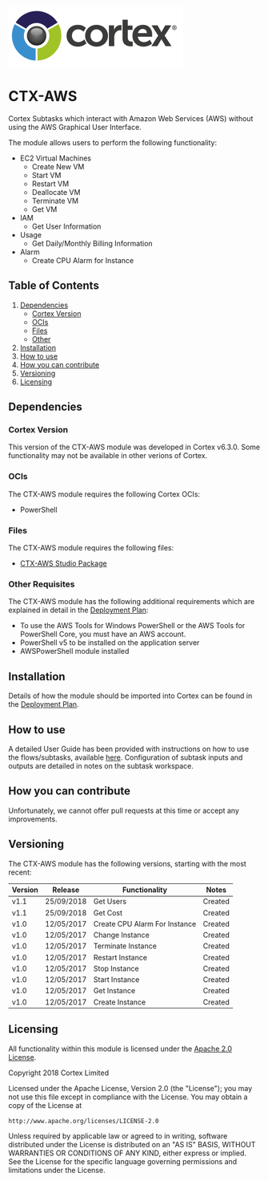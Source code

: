 <a href="https://www.cortex-ia.co.uk/" target="_blank"><img src="https://github.com/CortexIATest/CTXImages/blob/master/Cortex-350-120.png" alt="Welcome to Cortex!" width="350" height="120" border="0"></a>

# CTX-AWS
Cortex Subtasks which interact with Amazon Web Services (AWS) without using the AWS Graphical User Interface.

The module allows users to perform the following functionality:
* EC2 Virtual Machines
	* Create New VM
	* Start VM
	* Restart VM
	* Deallocate VM
	* Terminate VM
	* Get VM
*  IAM
	* Get User Information
* Usage
	* Get Daily/Monthly Billing Information
* Alarm
	* Create CPU Alarm for Instance

## Table of Contents
1) [Dependencies](#dependencies)
    * [Cortex Version](#cortex-version)
    * [OCIs](#ocis)
    * [Files](#files)
    * [Other](#other)
1) [Installation](#installation)
1) [How to use](#how-to-use)
1) [How you can contribute](#how-you-can-contribute)
1) [Versioning](#versioning)
1) [Licensing](#licensing)

## Dependencies
### Cortex Version
This version of the CTX-AWS module was developed in Cortex v6.3.0. Some functionality may not be available in other verions of Cortex.

### OCIs
The CTX-AWS module requires the following Cortex OCIs:
* PowerShell

### Files
The CTX-AWS module requires the following files:
* [CTX-AWS Studio Package](https://github.com/CortexIntelligentAutomation/CTX-AWS/releases/download/v1.1/CTX-AWS.studiopkg)

### Other Requisites
The CTX-AWS module has the following additional requirements which are explained in detail in the [Deployment Plan](https://github.com/CortexProjectsDepartment/CTX-AWS/blob/master/CTX-AWS%20-%20Deployment%20Plan.pdf):
* To use the AWS Tools for Windows PowerShell or the AWS Tools for PowerShell Core, you must have an
AWS account.
* PowerShell v5 to be installed on the application server
* AWSPowerShell module installed

## Installation
Details of how the module should be imported into Cortex can be found in the [Deployment Plan](https://github.com/CortexProjectsDepartment/CTX-AWS/blob/master/CTX-AWS%20-%20Deployment%20Plan.pdf).

## How to use
A detailed User Guide has been provided with instructions on how to use the flows/subtasks, available [here](https://github.com/CortexProjectsDepartment/CTX-AWS/blob/master/CTX-AWS%20-%20User%20Guide.pdf). Configuration of subtask inputs and outputs are detailed in notes on the subtask workspace.

## How you can contribute
Unfortunately, we cannot offer pull requests at this time or accept any improvements.

## Versioning
The CTX-AWS module has the following versions, starting with the most recent:

Version | Release | Functionality | Notes
------------ | ------------- | ----------- | -----------
v1.1 | 25/09/2018 | Get Users | Created
v1.1 | 25/09/2018 | Get Cost | Created
v1.0 | 12/05/2017 | Create CPU Alarm For Instance | Created
v1.0 | 12/05/2017 | Change Instance | Created
v1.0 | 12/05/2017 | Terminate Instance | Created
v1.0 | 12/05/2017 | Restart Instance | Created
v1.0 | 12/05/2017 | Stop Instance | Created
v1.0 | 12/05/2017 | Start Instance | Created
v1.0 | 12/05/2017 | Get Instance | Created
v1.0 | 12/05/2017 | Create Instance | Created

## Licensing
All functionality within this module is licensed under the [Apache 2.0 License](https://www.apache.org/licenses/LICENSE-2.0).

Copyright 2018 Cortex Limited

Licensed under the Apache License, Version 2.0 (the "License");
you may not use this file except in compliance with the License.
You may obtain a copy of the License at

    http://www.apache.org/licenses/LICENSE-2.0

Unless required by applicable law or agreed to in writing, software
distributed under the License is distributed on an "AS IS" BASIS,
WITHOUT WARRANTIES OR CONDITIONS OF ANY KIND, either express or implied.
See the License for the specific language governing permissions and
limitations under the License.
